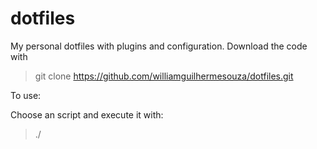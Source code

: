 # dotfiles
My personal dotfiles with plugins and configuration. Download the code with 

> git clone https://github.com/williamguilhermesouza/dotfiles.git

To use:

Choose an script and execute it with:

> ./<scriptname>
